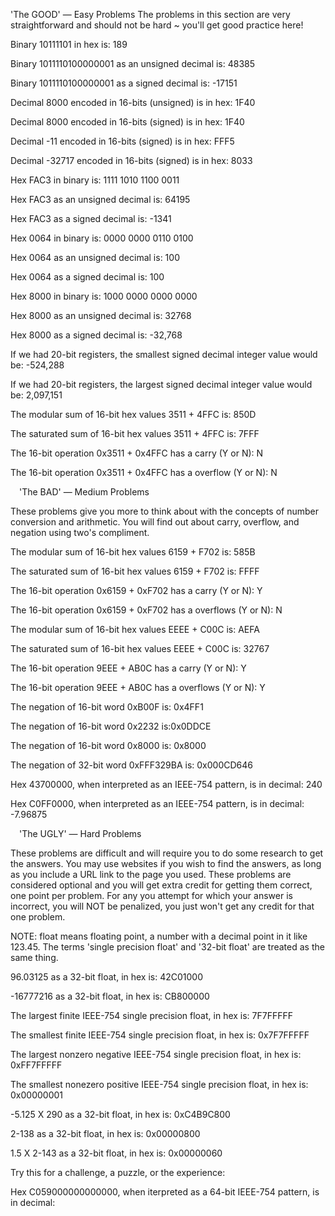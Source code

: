 'The GOOD' — Easy Problems
The problems in this section are very straightforward and should not be hard ~ you'll get good practice here!

Binary 10111101 in hex is: 189

Binary 1011110100000001 as an unsigned decimal is: 48385

Binary 1011110100000001 as a signed decimal is: -17151

Decimal 8000 encoded in 16-bits (unsigned) is in hex: 1F40

Decimal 8000 encoded in 16-bits (signed) is in hex: 1F40

Decimal -11 encoded in 16-bits (signed) is in hex: FFF5

Decimal -32717 encoded in 16-bits (signed) is in hex: 8033

Hex FAC3 in binary is: 1111 1010 1100 0011

Hex FAC3 as an unsigned decimal is: 64195

Hex FAC3 as a signed decimal is: -1341

Hex 0064 in binary is: 0000 0000 0110 0100

Hex 0064 as an unsigned decimal is:  100

Hex 0064 as a signed decimal is: 100

Hex 8000 in binary is: 1000 0000 0000 0000

Hex 8000 as an unsigned decimal is: 32768

Hex 8000 as a signed decimal is: -32,768

If we had 20-bit registers, the smallest signed decimal integer value would be: -524,288

If we had 20-bit registers, the largest signed decimal integer value would be: 2,097,151

The modular sum of 16-bit hex values 3511 + 4FFC is: 850D

The saturated sum of 16-bit hex values 3511 + 4FFC is: 7FFF

The 16-bit operation 0x3511 + 0x4FFC has a carry (Y or N): N

The 16-bit operation 0x3511 + 0x4FFC has a overflow (Y or N): N


 'The BAD' — Medium Problems
 
These problems give you more to think about with the concepts of number conversion and arithmetic. You will find out about carry, overflow, and negation using two's compliment. 


The modular sum of 16-bit hex values 6159 + F702 is: 585B

The saturated sum of 16-bit hex values 6159 + F702 is: FFFF

The 16-bit operation 0x6159 + 0xF702 has a carry (Y or N): Y

The 16-bit operation 0x6159 + 0xF702 has a overflows (Y or N): N

The modular sum of 16-bit hex values EEEE + C00C is: AEFA

The saturated sum of 16-bit hex values EEEE + C00C is: 32767

The 16-bit operation 9EEE + AB0C has a carry (Y or N): Y

The 16-bit operation 9EEE + AB0C has a overflows (Y or N): Y

The negation of 16-bit word 0xB00F is: 0x4FF1

The negation of 16-bit word 0x2232 is:0x0DDCE

The negation of 16-bit word 0x8000 is: 0x8000

The negation of 32-bit word 0xFFF329BA is: 0x000CD646

Hex 43700000, when interpreted as an IEEE-754 pattern, is in decimal: 240

Hex C0FF0000, when interpreted as an IEEE-754 pattern, is in decimal: -7.96875


 'The UGLY' — Hard Problems
 
These problems are difficult and will require you to do some research to get the answers. You may use websites if you wish to find the answers, as long as you include a URL link to the page you used. These problems are considered optional and you will get extra credit for getting them correct, one point per problem. For any you attempt for which your answer is incorrect, you will NOT be penalized, you just won't get any credit for that one problem.


NOTE: float means floating point, a number with a decimal point in it like 123.45. The terms 'single precision float' and '32-bit float' are treated as the same thing.


96.03125 as a 32-bit float, in hex is: 42C01000

-16777216 as a 32-bit float, in hex is: CB800000

The largest finite IEEE-754 single precision float, in hex is: 7F7FFFFF

The smallest finite IEEE-754 single precision float, in hex is: 0x7F7FFFFF

The largest nonzero negative IEEE-754 single precision float, in hex is: 0xFF7FFFFF

The smallest nonezero positive IEEE-754 single precision float, in hex is: 0x00000001

-5.125 X 290 as a 32-bit float, in hex is: 0xC4B9C800

2-138 as a 32-bit float, in hex is: 0x00000800

1.5 X 2-143 as a 32-bit float, in hex is: 0x00000060

Try this for a challenge, a puzzle, or the experience: 

Hex C059000000000000, when iterpreted as a 64-bit IEEE-754 pattern, is in decimal: 









